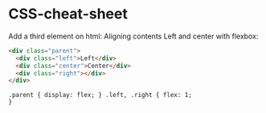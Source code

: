 # CSS-cheat-sheet


Add a third element on html:
Aligning contents Left and center with flexbox:
```html
<div class="parent">
  <div class="left">Left</div>
  <div class="center">Center</div>
  <div class="right"></div>
</div>
```

<code>.parent {
  display: flex;
}
.left, .right {
  flex: 1;
}</code>
